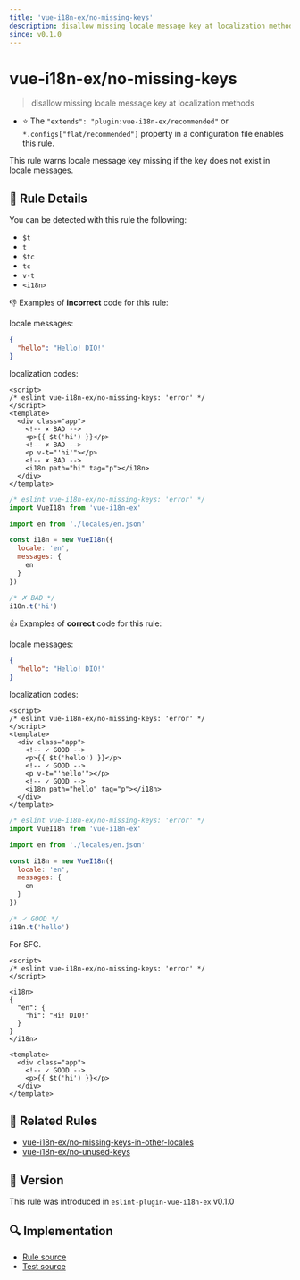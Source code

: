 ```yaml
---
title: 'vue-i18n-ex/no-missing-keys'
description: disallow missing locale message key at localization methods
since: v0.1.0
---
```


# vue-i18n-ex/no-missing-keys

> disallow missing locale message key at localization methods

- :star: The `"extends": "plugin:vue-i18n-ex/recommended"` or `*.configs["flat/recommended"]` property in a configuration file enables this rule.

This rule warns locale message key missing if the key does not exist in locale messages.

## :book: Rule Details

You can be detected with this rule the following:

- `$t`
- `t`
- `$tc`
- `tc`
- `v-t`
- `<i18n>`

:-1: Examples of **incorrect** code for this rule:

locale messages:

<resource-group>

<eslint-code-block language="json" filename="en.json">

```json
{
  "hello": "Hello! DIO!"
}
```

</eslint-code-block>

localization codes:

<eslint-code-block>

<!-- eslint-skip -->

```vue
<script>
/* eslint vue-i18n-ex/no-missing-keys: 'error' */
</script>
<template>
  <div class="app">
    <!-- ✗ BAD -->
    <p>{{ $t('hi') }}</p>
    <!-- ✗ BAD -->
    <p v-t="'hi'"></p>
    <!-- ✗ BAD -->
    <i18n path="hi" tag="p"></i18n>
  </div>
</template>
```

</eslint-code-block>

<eslint-code-block language="javascript">

<!-- eslint-skip -->

```js
/* eslint vue-i18n-ex/no-missing-keys: 'error' */
import VueI18n from 'vue-i18n-ex'

import en from './locales/en.json'

const i18n = new VueI18n({
  locale: 'en',
  messages: {
    en
  }
})

/* ✗ BAD */
i18n.t('hi')
```

</eslint-code-block>

</resource-group>

:+1: Examples of **correct** code for this rule:

locale messages:

<resource-group>

<eslint-code-block language="json" filename="en.json">

```json
{
  "hello": "Hello! DIO!"
}
```

</eslint-code-block>

localization codes:

<eslint-code-block>

<!-- eslint-skip -->

```vue
<script>
/* eslint vue-i18n-ex/no-missing-keys: 'error' */
</script>
<template>
  <div class="app">
    <!-- ✓ GOOD -->
    <p>{{ $t('hello') }}</p>
    <!-- ✓ GOOD -->
    <p v-t="'hello'"></p>
    <!-- ✓ GOOD -->
    <i18n path="hello" tag="p"></i18n>
  </div>
</template>
```

</eslint-code-block>

<eslint-code-block language="javascript">

<!-- eslint-skip -->

```js
/* eslint vue-i18n-ex/no-missing-keys: 'error' */
import VueI18n from 'vue-i18n-ex'

import en from './locales/en.json'

const i18n = new VueI18n({
  locale: 'en',
  messages: {
    en
  }
})

/* ✓ GOOD */
i18n.t('hello')
```

</eslint-code-block>

</resource-group>

For SFC.

<eslint-code-block>

<!-- eslint-skip -->

```vue
<script>
/* eslint vue-i18n-ex/no-missing-keys: 'error' */
</script>

<i18n>
{
  "en": {
    "hi": "Hi! DIO!"
  }
}
</i18n>

<template>
  <div class="app">
    <!-- ✓ GOOD -->
    <p>{{ $t('hi') }}</p>
  </div>
</template>
```

</eslint-code-block>

## :couple: Related Rules

- [vue-i18n-ex/no-missing-keys-in-other-locales](./no-missing-keys-in-other-locales.md)
- [vue-i18n-ex/no-unused-keys](./no-unused-keys.md)

## :rocket: Version

This rule was introduced in `eslint-plugin-vue-i18n-ex` v0.1.0

## :mag: Implementation

- [Rule source](https://github.com/intlify/eslint-plugin-vue-i18n-ex/blob/master/lib/rules/no-missing-keys.ts)
- [Test source](https://github.com/intlify/eslint-plugin-vue-i18n-ex/tree/master/tests/lib/rules/no-missing-keys.ts)
